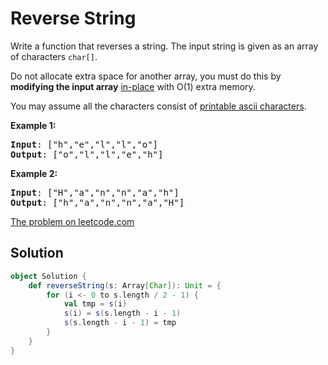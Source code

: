# Reverse String

Write a function that reverses a string. The input string is given as an array of characters `char[]`.

Do not allocate extra space for another array, you must do this by **modifying the input array** [in-place](https://en.wikipedia.org/wiki/In-place_algorithm) with O(1) extra memory.

You may assume all the characters consist of [printable ascii characters](https://en.wikipedia.org/wiki/ASCII#Printable_characters).

**Example 1:**
<pre>
<b>Input</b>: ["h","e","l","l","o"]
<b>Output</b>: ["o","l","l","e","h"]
</pre>

**Example 2:**
<pre>
<b>Input</b>: ["H","a","n","n","a","h"]
<b>Output</b>: ["h","a","n","n","a","H"]
</pre>

[The problem on leetcode.com](https://leetcode.com/problems/reverse-string/)

## Solution

```scala
object Solution {
    def reverseString(s: Array[Char]): Unit = {
        for (i <- 0 to s.length / 2 - 1) {
            val tmp = s(i)
            s(i) = s(s.length - i - 1)
            s(s.length - i - 1) = tmp
        }
    }
}
```
